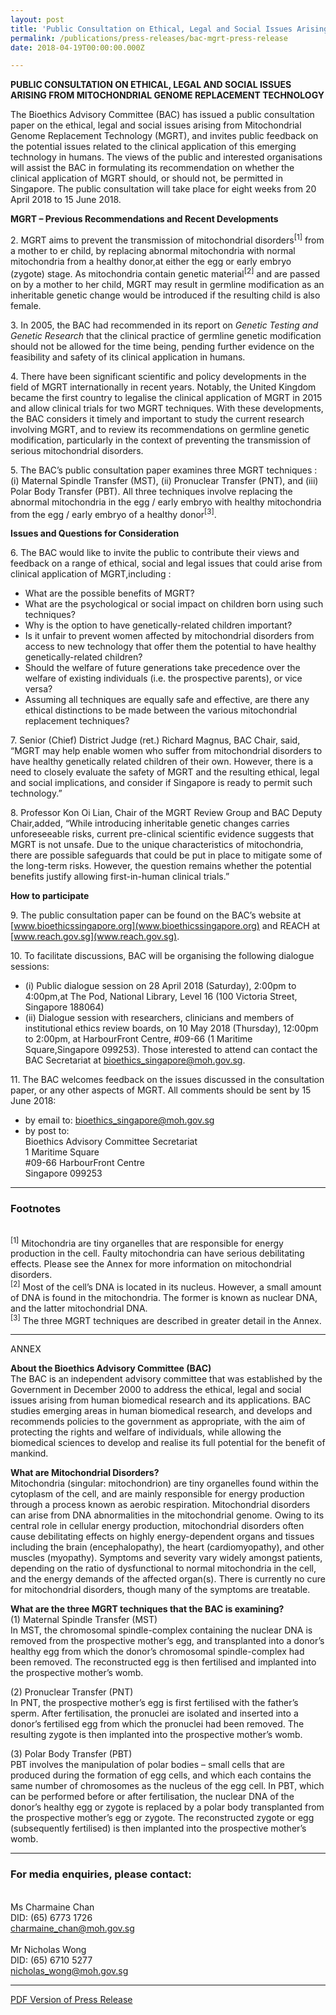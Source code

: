 ```yaml
---
layout: post
title: 'Public Consultation on Ethical, Legal and Social Issues Arising from Mitochondrial Genome Replacement Technology'
permalink: /publications/press-releases/bac-mgrt-press-release
date: 2018-04-19T00:00:00.000Z

---
```



**PUBLIC CONSULTATION ON ETHICAL, LEGAL AND SOCIAL ISSUES  ARISING FROM MITOCHONDRIAL GENOME REPLACEMENT TECHNOLOGY**

The Bioethics Advisory Committee (BAC) has issued a public consultation paper on the ethical, legal and social issues arising from Mitochondrial Genome Replacement Technology (MGRT), and invites public feedback on the potential issues related to the clinical
application of this emerging technology in humans. The views of the public and interested organisations will assist the BAC in formulating its recommendation on whether the clinical application of MGRT should, or should not, be permitted in Singapore. The public consultation will take place for eight weeks from 20 April 2018 to 15 June 2018.

**MGRT – Previous Recommendations and Recent Developments**

2\. MGRT aims to prevent the transmission of mitochondrial disorders<sup>[1]</sup> from a mother to er child, by replacing abnormal mitochondria with normal mitochondria from a healthy donor,at either the egg or early embryo (zygote) stage. As mitochondria contain genetic material<sup>[2]</sup> and are passed on by a mother to her child, MGRT may result in germline modification as an inheritable genetic change would be introduced if the resulting child is also female. 

3\. In 2005, the BAC had recommended in its report on *Genetic Testing and Genetic Research* that the clinical practice of germline genetic modification should not be allowed for the time being, pending further evidence on the feasibility and safety of its clinical application in humans. 

4\. There have been significant scientific and policy developments in the field of MGRT internationally in recent years. Notably, the United Kingdom became the first country to legalise the clinical application of MGRT in 2015 and allow clinical trials for two MGRT techniques. With these developments, the BAC considers it timely and important to study the current research involving MGRT, and to review its recommendations on germline genetic modification, particularly in the context of preventing the transmission of serious mitochondrial disorders.

5\. The BAC’s public consultation paper examines three MGRT techniques : (i) Maternal Spindle Transfer (MST), (ii) Pronuclear Transfer (PNT), and (iii) Polar Body Transfer (PBT). All three techniques involve replacing the abnormal mitochondria in the egg / early embryo with healthy mitochondria from the egg / early embryo of a healthy donor<sup>[3]</sup>.

**Issues and Questions for Consideration**

6\. The BAC would like to invite the public to contribute their views and feedback on a range of ethical, social and legal issues that could arise from clinical application of MGRT,including :
 - What are the possible benefits of MGRT?
 - What are the psychological or social impact on children born using such techniques?
 - Why is the option to have genetically-related children important?
 - Is it unfair to prevent women affected by mitochondrial disorders from access to new technology that offer them the potential to have healthy genetically-related children?
 - Should the welfare of future generations take precedence over the welfare
of existing individuals (i.e. the prospective parents), or vice versa?
 - Assuming all techniques are equally safe and effective, are there any ethical distinctions to be made between the various mitochondrial replacement techniques?
 
7\. Senior (Chief) District Judge (ret.) Richard Magnus, BAC Chair, said, “MGRT may help enable women who suffer from mitochondrial disorders to have healthy genetically related children of their own. However, there is a need to closely evaluate the safety of MGRT
and the resulting ethical, legal and social implications, and consider if Singapore is ready to permit such technology.”

8\. Professor Kon Oi Lian, Chair of the MGRT Review Group and BAC Deputy Chair,added, “While introducing inheritable genetic changes carries unforeseeable risks, current pre-clinical scientific evidence suggests that MGRT is not unsafe. Due to the unique
characteristics of mitochondria, there are possible safeguards that could be put in place to mitigate some of the long-term risks. However, the question remains whether the potential benefits justify allowing first-in-human clinical trials.” 

**How to participate**

9\. The public consultation paper can be found on the BAC’s website at [www.bioethicssingapore.org](www.bioethicssingapore.org) and REACH at [www.reach.gov.sg](www.reach.gov.sg).

10\. To facilitate discussions, BAC will be organising the following dialogue sessions:
* (i) Public dialogue session on 28 April 2018 (Saturday), 2:00pm to 4:00pm,at The Pod, National Library, Level 16 (100 Victoria Street, Singapore 188064)
* (ii) Dialogue session with researchers, clinicians and members of institutional ethics review boards, on 10 May 2018 (Thursday), 12:00pm to 2:00pm, at HarbourFront Centre, #09-66 (1 Maritime Square,Singapore 099253). Those interested to attend can contact the BAC Secretariat at bioethics_singapore@moh.gov.sg. 

11\. The BAC welcomes feedback on the issues discussed in the consultation paper, or any
other aspects of MGRT. All comments should be sent by 15 June 2018:
- by email to: <bioethics_singapore@moh.gov.sg>
- by post to:<br>
  Bioethics Advisory Committee Secretariat<br>
  1 Maritime Square<br>
  #09-66 HarbourFront Centre<br>
  Singapore 099253<br>
  
---

### **Footnotes**
<br><sup>[1]</sup> Mitochondria are tiny organelles that are responsible for energy production in the cell. Faulty mitochondria can have serious debilitating effects. Please see the Annex for more information on mitochondrial disorders.
<br><sup>[2]</sup> Most of the cell’s DNA is located in its nucleus. However, a small amount of DNA is found in the mitochondria. The former is known as nuclear DNA, and the latter mitochondrial DNA.
<br><sup>[3]</sup> The three MGRT techniques are described in greater detail in the Annex. 

---

ANNEX

**About the Bioethics Advisory Committee (BAC)**
<br>The BAC is an independent advisory committee that was established by the Government in December 2000 to address the ethical, legal and social issues arising from human biomedical research and its applications. BAC studies emerging areas in human biomedical research, and develops and recommends policies to the government as appropriate, with the aim of protecting the rights and welfare of individuals, while allowing the biomedical sciences to develop and realise its full potential for the benefit of mankind.

**What are Mitochondrial Disorders?**
<br>Mitochondria (singular: mitochondrion) are tiny organelles found within the cytoplasm of the cell, and are mainly responsible for energy production through a process known as aerobic respiration. Mitochondrial disorders can arise from DNA abnormalities in the mitochondrial genome. Owing to its central role in cellular energy production, mitochondrial disorders often cause debilitating effects on highly energy-dependent organs and tissues including the brain (encephalopathy), the heart (cardiomyopathy), and other muscles (myopathy). Symptoms and severity vary widely amongst patients, depending on the ratio of dysfunctional to normal mitochondria in the cell, and the energy demands of the affected organ(s). There is currently no cure for mitochondrial disorders, though many of the symptoms are treatable.

**What are the three MGRT techniques that the BAC is examining?**
<br>(1) Maternal Spindle Transfer (MST)  
In MST, the chromosomal spindle-complex containing the nuclear DNA is removed from the prospective mother’s egg, and transplanted into a donor’s healthy egg from which the donor’s chromosomal spindle-complex had been removed. The reconstructed egg is then fertilised and implanted into the prospective mother’s womb.

(2) Pronuclear Transfer (PNT)   
In PNT, the prospective mother’s egg is first fertilised with the father’s sperm. After fertilisation, the pronuclei are isolated and inserted into a donor’s fertilised egg from which the pronuclei had been removed. The resulting zygote is then implanted into the prospective mother’s womb.

(3) Polar Body Transfer (PBT)   
PBT involves the manipulation of polar bodies – small cells that are produced during the formation of egg cells, and which each contains the same number of chromosomes as the nucleus of the egg cell. In PBT, which can be performed before or after fertilisation, the nuclear DNA of the donor’s healthy egg or zygote is replaced by a polar body transplanted from the prospective mother’s egg or zygote. The reconstructed zygote or egg (subsequently fertilised) is then implanted into the prospective mother’s womb. 

---

### **For media enquiries, please contact:**

<br>Ms Charmaine Chan
<br>DID: (65) 6773 1726
<br><charmaine_chan@moh.gov.sg>
<br>
<br>Mr Nicholas Wong
<br>DID: (65) 6710 5277 
<br><nicholas_wong@moh.gov.sg>

---

[PDF Version of Press Release](/files/publications/press-releases/bac-mgrt-press-release.pdf)
